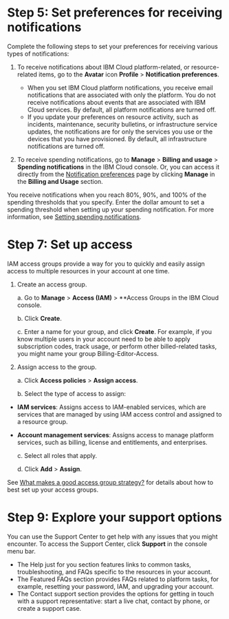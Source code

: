 # Step 5: Set preferences for receiving notifications

Complete the following steps to set your preferences for receiving various types of notifications:

1.  To receive notifications about IBM Cloud platform-related, or resource-related items, go to the **Avatar** icon **Profile** > **Notification preferences**.

    -  When you set IBM Cloud platform notifications, you receive email notifications that are associated with only the platform. You do not receive notifications about events that are associated with IBM Cloud services. By default, all platform notifications are turned off.
    -  If you update your preferences on resource activity, such as incidents, maintenance, security bulletins, or infrastructure service updates, the notifications are for only the services you use or the devices that you have provisioned. By default, all infrastructure notifications are turned off.

1.  To receive spending notifications, go to **Manage** > **Billing and usage** > **Spending notifications** in the IBM Cloud console. Or, you can access it directly from the [Notification preferences](https://cloud.ibm.com/login?redirect=%2Fuser%2Fnotifications) page by clicking **Manage** in the **Billing and Usage** section.

You receive notifications when you reach 80%, 90%, and 100% of the spending thresholds that you specify. Enter the dollar amount to set a spending threshold when setting up your spending notification. For more information, see [Setting spending notifications](https://cloud.ibm.com/docs/billing-usage?topic=billing-usage-spending).

# Step 7: Set up access

IAM access groups provide a way for you to quickly and easily assign access to multiple resources in your account at one time.

1.  Create an access group.

     a.  Go to **Manage** > **Access (IAM)** > **Access Groups in the IBM Cloud console.

     b.  Click **Create**.

     c.  Enter a name for your group, and click **Create**. For example, if you know multiple users in your account need to be able to apply subscription codes, track usage, or perform other billed-related tasks, you might name your group Billing-Editor-Access.

1.  Assign access to the group.

     a.  Click **Access policies** > **Assign access**.

     b.  Select the type of access to assign:

-  **IAM services**: Assigns access to IAM-enabled services, which are services that are managed by using IAM access control and assigned to a resource group.
-  **Account management services**: Assigns access to manage platform services, such as billing, license and entitlements, and enterprises.

     c. Select all roles that apply.

     d.  Click **Add** > **Assign**.

See [What makes a good access group strategy?](https://cloud.ibm.com/docs/account?topic=account-account_setup#resource-group-strategy) for details about how to best set up your access groups.

# Step 9: Explore your support options

You can use the Support Center to get help with any issues that you might encounter. To access the Support Center, click **Support** in the console menu bar.

-  The Help just for you section features links to common tasks, troubleshooting, and FAQs specific to the resources in your account.
-  The Featured FAQs section provides FAQs related to platform tasks, for example, resetting your password, IAM, and upgrading your account.
-  The Contact support section provides the options for getting in touch with a support representative: start a live chat, contact by phone, or create a support case.
